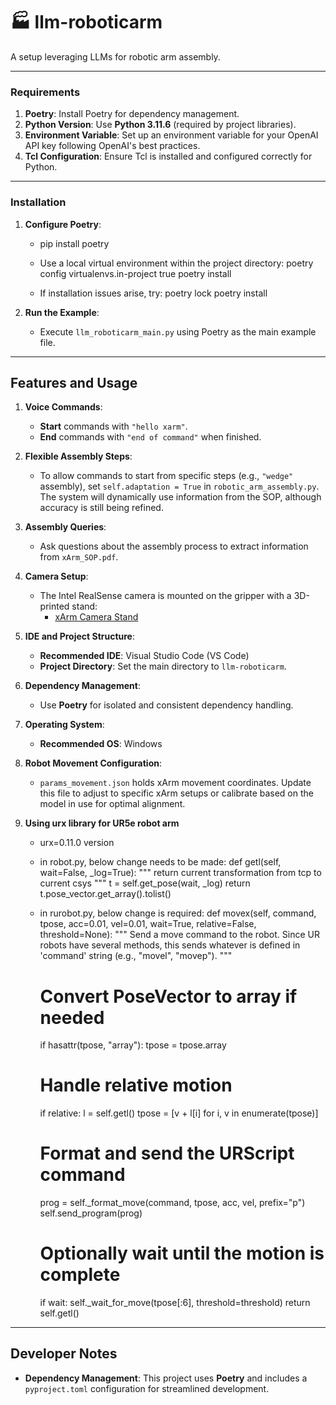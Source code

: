 # 🏭 llm-roboticarm
A setup leveraging LLMs for robotic arm assembly.

---

### Requirements
1. **Poetry**: Install Poetry for dependency management.
2. **Python Version**: Use **Python 3.11.6** (required by project libraries).
3. **Environment Variable**: Set up an environment variable for your OpenAI API key following OpenAI's best practices.
4. **Tcl Configuration**: Ensure Tcl is installed and configured correctly for Python.

---

### Installation
1. **Configure Poetry**:
   - pip install poetry
   - Use a local virtual environment within the project directory:
      poetry config virtualenvs.in-project true
      poetry install

   - If installation issues arise, try:
      poetry lock
      poetry install

2. **Run the Example**:
   - Execute `llm_roboticarm_main.py` using Poetry as the main example file.

---

## Features and Usage

1. **Voice Commands**: 
   - **Start** commands with `"hello xarm"`.
   - **End** commands with `"end of command"` when finished.

2. **Flexible Assembly Steps**:
   - To allow commands to start from specific steps (e.g., `"wedge"` assembly), set `self.adaptation = True` in `robotic_arm_assembly.py`. The system will dynamically use information from the SOP, although accuracy is still being refined.

3. **Assembly Queries**:
   - Ask questions about the assembly process to extract information from `xArm_SOP.pdf`.

4. **Camera Setup**:
   - The Intel RealSense camera is mounted on the gripper with a 3D-printed stand:
     - [xArm Camera Stand](https://www.robotshop.com/products/xarm-camera-stand?srsltid=AfmBOoq05ORPif0tKjeGXJeipwM5LeSIpxAcENP_DbijBu2GvJISE1T8)

5. **IDE and Project Structure**:
   - **Recommended IDE**: Visual Studio Code (VS Code)
   - **Project Directory**: Set the main directory to `llm-roboticarm`.

6. **Dependency Management**:
   - Use **Poetry** for isolated and consistent dependency handling.

7. **Operating System**:
   - **Recommended OS**: Windows

8. **Robot Movement Configuration**:
   - `params_movement.json` holds xArm movement coordinates. Update this file to adjust to specific xArm setups or calibrate based on the model in use for optimal alignment.

9. **Using urx library for UR5e robot arm**
   - urx=0.11.0 version
   - in robot.py, below change needs to be made:
       def getl(self, wait=False, _log=True):
        """
        return current transformation from tcp to current csys
        """
        t = self.get_pose(wait, _log)
        return t.pose_vector.get_array().tolist()
   - in rurobot.py, below change is required:
       def movex(self, command, tpose, acc=0.01, vel=0.01, wait=True, relative=False, threshold=None):
        """
        Send a move command to the robot. Since UR robots have several methods, this sends
        whatever is defined in 'command' string (e.g., "movel", "movep").
        """
        # Convert PoseVector to array if needed
        if hasattr(tpose, "array"):
            tpose = tpose.array

        # Handle relative motion
        if relative:
            l = self.getl()
            tpose = [v + l[i] for i, v in enumerate(tpose)]

        # Format and send the URScript command
        prog = self._format_move(command, tpose, acc, vel, prefix="p")
        self.send_program(prog)

        # Optionally wait until the motion is complete
        if wait:
            self._wait_for_move(tpose[:6], threshold=threshold)
            return self.getl()

---

## Developer Notes
- **Dependency Management**: This project uses **Poetry** and includes a `pyproject.toml` configuration for streamlined development.
